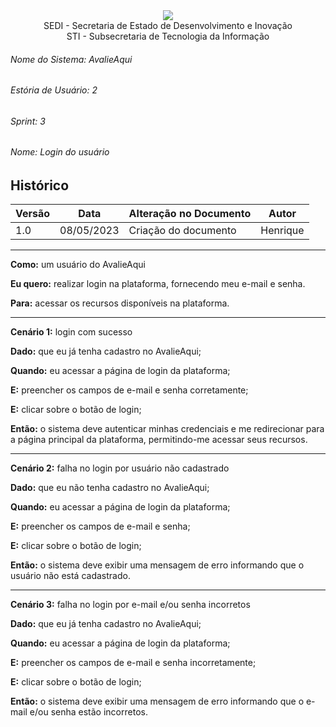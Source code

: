 <div align=center>
  <img src="./imagens/INFVertical.jpg">
</div>


<div align="center">SEDI - Secretaria de Estado de Desenvolvimento e Inovação</div>
<div align="center">STI - Subsecretaria de Tecnologia da Informação</div>

###### Nome do Sistema: AvalieAqui
###### Estória de Usuário: 2
###### Sprint: 3
###### Nome: Login do usuário

## Histórico
|**Versão**|**Data**|**Alteração no Documento**|**Autor**|
|------|----|---------|-----|
| 1.0 | 08/05/2023 | Criação do documento | Henrique |

---

**Como:** um usuário do AvalieAqui

**Eu quero:** realizar login na plataforma, fornecendo meu e-mail e senha.

**Para:** acessar os recursos disponíveis na plataforma.

---

**Cenário 1:** login com sucesso

**Dado:** que eu já tenha cadastro no AvalieAqui;

**Quando:** eu acessar a página de login da plataforma;

**E:** preencher os campos de e-mail e senha corretamente;

**E:** clicar sobre o botão de login;

**Então:** o sistema deve autenticar minhas credenciais e me redirecionar para a página principal da plataforma, permitindo-me acessar seus recursos.

---

**Cenário 2:** falha no login por usuário não cadastrado

**Dado:** que eu não tenha cadastro no AvalieAqui;

**Quando:** eu acessar a página de login da plataforma;

**E:** preencher os campos de e-mail e senha;

**E:** clicar sobre o botão de login;

**Então:** o sistema deve exibir uma mensagem de erro informando que o usuário não está cadastrado.

---

**Cenário 3:** falha no login por e-mail e/ou senha incorretos

**Dado:** que eu já tenha cadastro no AvalieAqui;

**Quando:** eu acessar a página de login da plataforma;

**E:** preencher os campos de e-mail e senha incorretamente;

**E:** clicar sobre o botão de login;

**Então:** o sistema deve exibir uma mensagem de erro informando que o e-mail e/ou senha estão incorretos.